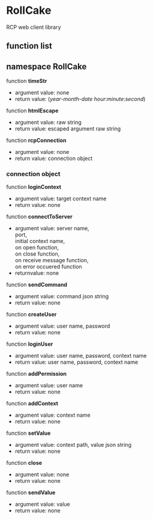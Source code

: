 RollCake
========
RCP web client library

function list
---------------
namespace RollCake
-----------------
function **timeStr**
+ argument value: none  
+ return value: (*year*-*month*-*date* *hour*:*minute*:*second*)  
  
function **htmlEscape**  
+ argument value: raw string  
+ return value: escaped argument raw string  
  
function **rcpConnection**  
+ argument value: none  
+ return value: connection object  
  
### connection object  
function **loginContext**  
+ argument value: target context name  
+ return value: none  
  
function **connectToServer**  
+ argument value: server name,   
port,   
initial context name,  
on open function,  
on close function,  
on receive message function,  
on error occuered function  
+ returnvalue: none
  
function **sendCommand**  
+ argument value: command json string  
+ return value: none  

function **createUser**  
+ argument value: user name, password  
+ return value: none  

function **loginUser**  
+ argument value: user name, password, context name  
+ return value: user name, password, context name  
  
function **addPermission**  
+ argument value: user name  
+ return value: none  
  
function **addContext**  
+ argument value: context name  
+ return value: none  
  
function **setValue**  
+ argument value: context path, value json string  
+ return value: none  
  
function **close**  
+ argument value: none  
+ return value: none  
  
function **sendValue**  
+ argument value: value  
+ return value: none  